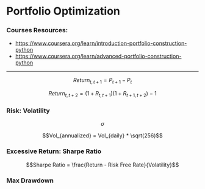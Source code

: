 # Portfolio Optimization

### Courses Resources:
- https://www.coursera.org/learn/introduction-portfolio-construction-python
- https://www.coursera.org/learn/advanced-portfolio-construction-python

---


$$ Return_{t, t+1}  = P_{t+1} - P_{t}$$

$$ Return_{t, t+2}  = (1+R_{t, t+1})(1+R_{t+1, t+2}) - 1$$

### Risk: Volatility
$$\sigma$$

$$Vol_{annualized} = Vol_{daily} * \sqrt(256)$$

### Excessive Return: Sharpe Ratio

$$Sharpe Ratio = \frac{Return - Risk Free Rate}{Volatility}$$


### Max Drawdown



